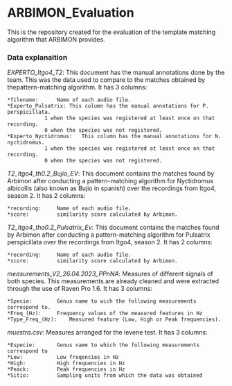 # ARBIMON_Evaluation

This is the repository created for the evaluation of the template matching algorithm that ARBIMON provides.


### Data explanaition ###

*EXPERTO_Itgo4_T2*: This document has the manual annotations done by the team. 
This was the data used to compare to the matches obtained by thepattern-matching algorithm. 
It has 3 columns:

	*filename: 		Name of each audio file.
	*Experto_Pulsatrix:	This column has the manual annotations for P. perspicillata.
			  	1 when the species was registered at least once on that recording.
				0 when the species was not registered.
	*Experto_Nyctidromus:	This column has the manual annotations for N. nyctidromus.
			  	1 when the species was registered at least once on that recording.
				0 when the species was not registered.

*T2_Itgo4_th0.2_Bujio_EV*: This document contains the matches found by Arbimon after conducting
a pattern-matching algorithm for Nyctidromus albicollis (also known as Bujio in spanish)
over the recordings from Itgo4, season 2.
It has 2 columns:

	*recording:		Name of each audio file.
	*score: 		similarity score calculated by Arbimon.


*T2_Itgo4_tho0.2_Pulsatrix_Ev*: This document contains the matches found by Arbimon after conducting
a pattern-matching algorithm for Pulsatrix perspicillata over the recordings from Itgo4, season 2.
It has 2 columns:

	*recording:		Name of each audio file.
	*score: 		similarity score calculated by Arbimon.

*measurements_V2_26.04.2023_PPnNA*: Measures of different signals of both species.
This measurements are already cleaned and were extracted through the use of Raven Pro 1.6.
It has 3 columns:

	*Specie: 		Genus name to wich the following measurements correspond to.
	*Freq_(Hz):		Frequency values of the measured features in Hz
	*Type_Freq_(Hz):	Measured feature (Low, High or Peak frequencies).


*muestra.csv*: Measures arranged for the levene test.
It has 3 columns:

	*Especie:		Genus name to which the following measurements correspond to
	*Low:			Low freqencies in Hz
	*High:			High frequencies in Hz
	*Peack:			Peak frequencies in Hz
	*Sitio:			Sampling units from which the data was obtained

